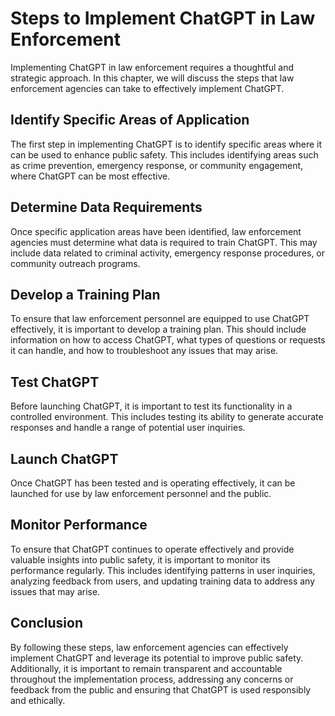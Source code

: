Steps to Implement ChatGPT in Law Enforcement
=================================================================================================

Implementing ChatGPT in law enforcement requires a thoughtful and strategic approach. In this chapter, we will discuss the steps that law enforcement agencies can take to effectively implement ChatGPT.

Identify Specific Areas of Application
--------------------------------------

The first step in implementing ChatGPT is to identify specific areas where it can be used to enhance public safety. This includes identifying areas such as crime prevention, emergency response, or community engagement, where ChatGPT can be most effective.

Determine Data Requirements
---------------------------

Once specific application areas have been identified, law enforcement agencies must determine what data is required to train ChatGPT. This may include data related to criminal activity, emergency response procedures, or community outreach programs.

Develop a Training Plan
-----------------------

To ensure that law enforcement personnel are equipped to use ChatGPT effectively, it is important to develop a training plan. This should include information on how to access ChatGPT, what types of questions or requests it can handle, and how to troubleshoot any issues that may arise.

Test ChatGPT
------------

Before launching ChatGPT, it is important to test its functionality in a controlled environment. This includes testing its ability to generate accurate responses and handle a range of potential user inquiries.

Launch ChatGPT
--------------

Once ChatGPT has been tested and is operating effectively, it can be launched for use by law enforcement personnel and the public.

Monitor Performance
-------------------

To ensure that ChatGPT continues to operate effectively and provide valuable insights into public safety, it is important to monitor its performance regularly. This includes identifying patterns in user inquiries, analyzing feedback from users, and updating training data to address any issues that may arise.

Conclusion
----------

By following these steps, law enforcement agencies can effectively implement ChatGPT and leverage its potential to improve public safety. Additionally, it is important to remain transparent and accountable throughout the implementation process, addressing any concerns or feedback from the public and ensuring that ChatGPT is used responsibly and ethically.
